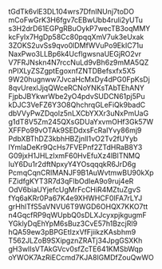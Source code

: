 tGdTk6vlE3DL104wrs7DfnINUnj7toDO
mCoFwGrK3H6fgv7cEBwUbb4ruli2yUTu
s3H2drD61EGPgRBuOykP7wecTB3oqMMY
kcFyIx7HgDp58Cc80pqqXmV7uk3eUxak
3ZOKS2uvSs9qvo0lDMfWVuPo9EkIC71u
NaxPwo3LLBp6k4UcflgwsnaUEGjRO2vr
V7FRJNskn4N7rccNuLd9vBh6z9mMA5QZ
nPIXLyZSZgptEgoxnfZNTDBefsxfx5X5
9W20hugnww7JvcaHcMxDy4dPG0FpKsDj
8qvUrexlJjqQWceRCNoYNKsTAbTEhANY
FjpbJBYkwrWbe2yO4pdvSUDCN61pj5Pu
kDJC3VeFZ6Y3O8QhchrqGLeFiQk9badC
dbVVyPwZDqolz5nLXCbYXXr3uNxPmUaG
g1dT8V5Zm245QXsGDUaYxvmOHf3Gk57W
XFFPo99vOTAk9SEDdxsFcRaIYvy86mj9
PdbXBThDZ3kbhHBZjnlI1vO2Tv2fUYyb
IYmIaDeKr9QcHs7FVEPnf2ZTdHRaB8Y3
G09jxH1JHLzIxmF60HvEfuXz4lBlTNMQ
IuY6Du1r2dftNpxyY4YOsqqqkR6JrD6g
PcmqCqnCRIMANJF9B1AuWvtmwBU90kXp
FZidfgKYT3R7d3qFlbOdIeA9o9ruj4eR
OdV6biaUYjefcUgMrFcCHiR4MZtuZgvS
fYq6aKRr0Pa67K4e9XHWHCF0lFA7rLYJ
grHhlTfS5aVNVU6T9WGD6OHQX7KKO7tt
n4GqcfRP9qWUpbQ0sDLXJcyxpjkgugmF
YGklyDqEhYpM6sBuz3CvE57h1BzcjRl9
hQA59ew3pBPGEtIzxVfFjiikzKAsbhm9
T562JLZoB9SXipgznZRATj34JpgGSXKh
gH3wIIsVTAkGVcv0sfZcTE641KMSbWqp
oYWOK7AzRiECcmd7KJA8lGMDfZouQwWO
